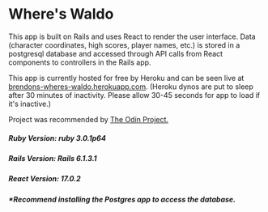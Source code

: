 <h1>Where's Waldo</h1>

<p>This app is built on Rails and uses React to render the user interface. Data (character coordinates, high scores, player names, etc.) is stored in a postgresql database and accessed through API calls from React components to controllers in the Rails app. <p>

<p>This app is currently hosted for free by Heroku and can be seen live at <a href='https://brendons-wheres-waldo.herokuapp.com'>brendons-wheres-waldo.herokuapp.com</a>. (Heroku dynos are put to sleep after 30 minutes of inactivity. Please allow 30-45 seconds for app to load if it's inactive.)<p>
  
 <p>Project was recommended by <a href='https://www.theodinproject.com/'>The Odin Project.</a></p>
  
<h5>Ruby Version: ruby 3.0.1p64</h5>
<h5>Rails Version: Rails 6.1.3.1</h5>
<h5>React Version: 17.0.2</h5>

<h5><i>*Recommend installing the Postgres app to access the database.</i></h5>
